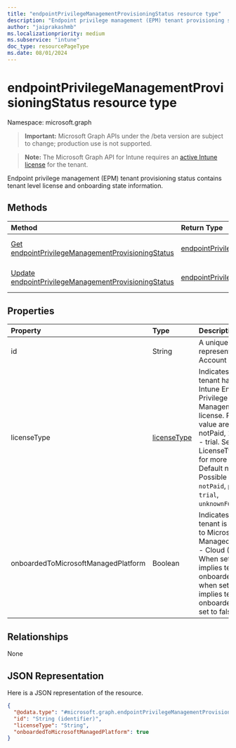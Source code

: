 ```yaml
---
title: "endpointPrivilegeManagementProvisioningStatus resource type"
description: "Endpoint privilege management (EPM) tenant provisioning status contains tenant level license and onboarding state information."
author: "jaiprakashmb"
ms.localizationpriority: medium
ms.subservice: "intune"
doc_type: resourcePageType
ms.date: 08/01/2024
---
```


# endpointPrivilegeManagementProvisioningStatus resource type

Namespace: microsoft.graph

> **Important:** Microsoft Graph APIs under the /beta version are subject to change; production use is not supported.

> **Note:** The Microsoft Graph API for Intune requires an [active Intune license](https://go.microsoft.com/fwlink/?linkid=839381) for the tenant.

Endpoint privilege management (EPM) tenant provisioning status contains tenant level license and onboarding state information.

## Methods
|Method|Return Type|Description|
|:---|:---|:---|
|[Get endpointPrivilegeManagementProvisioningStatus](../api/intune-deviceconfig-endpointprivilegemanagementprovisioningstatus-get.md)|[endpointPrivilegeManagementProvisioningStatus](../resources/intune-deviceconfig-endpointprivilegemanagementprovisioningstatus.md)|Read properties and relationships of the [endpointPrivilegeManagementProvisioningStatus](../resources/intune-deviceconfig-endpointprivilegemanagementprovisioningstatus.md) object.|
|[Update endpointPrivilegeManagementProvisioningStatus](../api/intune-deviceconfig-endpointprivilegemanagementprovisioningstatus-update.md)|[endpointPrivilegeManagementProvisioningStatus](../resources/intune-deviceconfig-endpointprivilegemanagementprovisioningstatus.md)|Update the properties of a [endpointPrivilegeManagementProvisioningStatus](../resources/intune-deviceconfig-endpointprivilegemanagementprovisioningstatus.md) object.|

## Properties
|Property|Type|Description|
|:---|:---|:---|
|id|String|A unique identifier represents Intune Account identifier.|
|licenseType|[licenseType](../resources/intune-deviceconfig-licensetype.md)|Indicates whether tenant has a valid Intune Endpoint Privilege Management license. Possible value are : 0 - notPaid, 1 - paid, 2 - trial. See LicenseType enum for more details. Default notPaid. Possible values are: `notPaid`, `paid`, `trial`, `unknownFutureValue`.|
|onboardedToMicrosoftManagedPlatform|Boolean|Indicates whether tenant is onboarded to Microsoft Managed Platform - Cloud (MMPC). When set to true, implies tenant is onboarded and when set to false, implies tenant is not onboarded. Default set to false.|

## Relationships
None

## JSON Representation
Here is a JSON representation of the resource.
<!-- {
  "blockType": "resource",
  "keyProperty": "id",
  "@odata.type": "microsoft.graph.endpointPrivilegeManagementProvisioningStatus"
}
-->
``` json
{
  "@odata.type": "#microsoft.graph.endpointPrivilegeManagementProvisioningStatus",
  "id": "String (identifier)",
  "licenseType": "String",
  "onboardedToMicrosoftManagedPlatform": true
}
```
